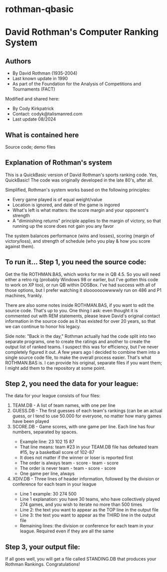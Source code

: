 # rothman-qbasic
# David Rothman's Computer Ranking System

## Authors
<ul>
  <li>By David Rothman (1935-2004)</li>
  <li>Last known update in 1990</li>
  <li>As part of the Foundation for the Analysis of Competitions and Tournaments (FACT)</li>
</ul>
Modified and shared here:
<ul>
  <li>By Cody Kirkpatrick</li>
  <li>Contact: codyk@talismanred.com</li>
  <li>Last update 08/2024</li>
</ul>

## What is contained here

Source code; demo files

## Explanation of Rothman's system

This is a QuickBasic version of David Rothman's sports ranking code.  Yes, QuickBasic!  The code
was originally developed in the late 80's, after all.

Simplified, Rothman's system works based on the following principles:
- Every game played is of equal weight/value
- Location is ignored, and date of the game is ingored
- What's left is what matters: the score margin and your opponent's strength
- A "diminishing returns" principle applies to the margin of victory, so that running up the score
does not gain you any favor

The system balances performance (wins and losses), scoring (margin of victory/loss), and strength 
of schedule (who you play & how you score against them).

## To run it... Step 1, you need the source code:

Get the file ROTHMAN.BAS, which works for me in QB 4.5.  So you will need either a retro rig 
(probably Windows 98 or earlier, but I've gotten this code to work on XP too), or run QB within DOSBox.
I've had success with all of those options, but I prefer watching it slooooooowwwwly run on 486 
and P1 machines, frankly.

There are also some notes inside ROTHMAN.BAS, if you want to edit the source code.  That's up to you.
One thing I ask: even thought it is commented out with REM statements, please leave David's original
contact information in the source code as it has existed for over 20 years, so that we can continue 
to honor his legacy.

Side note: "Back in the day," Rothman actually had the code split into two separate programs, one to create the
ratings and another to create the output list of ranked teams.  I suspect this was for efficiency, but I've
never completely figured it out.  A few years ago I decided to combine them 
into a single source code file, to make the overall process easier.  That's what ROTHMAN.BAS is.  I can
provide his original, separate files if you want them; I might add them to the repository at some point.

## Step 2, you need the data for your league:

The data for your league consists of four files:

<ol>
    <li>TEAM.DB - A list of team names, with one per line</li>
    <li>GUESS.DB - The first guesses of each team's rankings (can be an actual guess, or I tend to use
      50.000 for everyone, no matter how many games have been played</li>
    <li>SCORE.DB - Game scores, with one game per line.  Each line has four numbers, separated by spaces.</li>
      <ul>
        <li>Example line:  23 102 15 87</li>
        <li>That line means: team #23 in your TEAM.DB file has defeated team #15, by a basketball score of 102-87
        <li>It does not matter if the winner or loser is reported first</li>
        <li>The order is always team - score - team - score
        <li>The order is never team - team - score - score</li>
        <li>One game per line, always</li>
     </ul>
    <li>XDIV.DB - Three lines of header information, followed by the division or conference for each team in your league</li>
     <ul>
       <li>Line 1 example: 30 274 500</li>
       <li>Line 1 explanation: you have 30 teams, who have collectively played 274 games, and you wish to iterate no 
      more than 500 times</li>
       <li>Line 2: the text you want to appear as the TOP line in the output file</li>
       <li>Line 3: the text you want to appear as the THIRD line in the output file</li>
       <li>Remaining lines: the division or conference for each team in your league. Required even if they
       are all the same</li>
     </ul>
</ol>

## Step 3, your output file:

If all goes well, you will get a file called STANDING.DB that produces your Rothman Rankings.  Congratulations!
